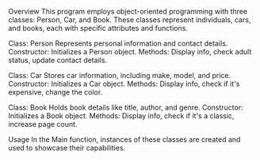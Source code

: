 Overview
This program employs object-oriented programming with three classes: Person, Car, and Book. These classes represent individuals, cars, and books, each with specific attributes and functions.

Class: Person
Represents personal information and contact details.
Constructor: Initializes a Person object.
Methods: Display info, check adult status, update contact details.

Class: Car
Stores car information, including make, model, and price.
Constructor: Initializes a Car object.
Methods: Display info, check if it's expensive, change the color.

Class: Book
Holds book details like title, author, and genre.
Constructor: Initializes a Book object.
Methods: Display info, check if it's a classic, increase page count.

Usage
In the Main function, instances of these classes are created and used to showcase their capabilities.